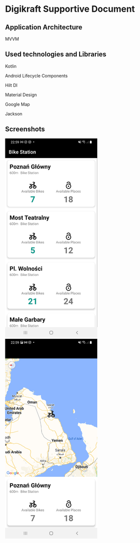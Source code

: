 # Digikraft Supportive Document

## Application Architecture
MVVM

## Used technologies and Libraries

Kotlin 

Android Lifecycle Components

Hilt DI

Material Design

Google Map

Jackson


## Screenshots

<img src="screen_1.jpeg" width="300"/>

<img src="screen_2.jpeg" width="300"/>
